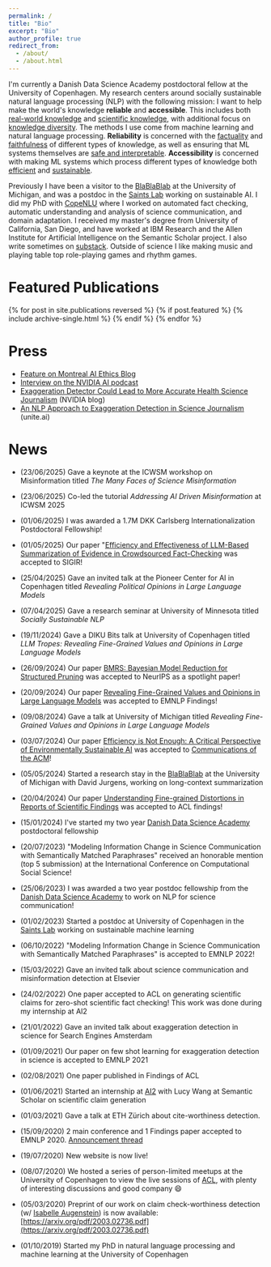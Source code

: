 ```yaml
---
permalink: /
title: "Bio"
excerpt: "Bio"
author_profile: true
redirect_from: 
  - /about/
  - /about.html
---
```


I'm currently a Danish Data Science Academy postdoctoral fellow at the University of Copenhagen. My research
centers around socially sustainable natural language processing (NLP) with the following mission: I want to help make the world's knowledge **reliable** and **accessible**. This includes both [real-world knowledge](https://aclanthology.org/2020.emnlp-main.256/) and [scientific knowledge](https://aclanthology.org/2022.emnlp-main.117.pdf), with additional focus on [knowledge diversity](https://aclanthology.org/2020.emnlp-main.639/). The methods I use come from machine learning and natural language processing. **Reliability** is concerned with the [factuality](https://aclanthology.org/2022.acl-long.175/) and [faithfulness](https://arxiv.org/abs/2402.12431) of different types of knowledge, as well as ensuring that ML systems themselves are [safe and interpretable](https://arxiv.org/abs/2406.19238). **Accessibility** is concerned with making ML systems which process different types of knowledge both [efficient](https://arxiv.org/abs/2406.01345) and [sustainable](https://arxiv.org/abs/2309.02065).

Previously I have been a visitor to the [BlaBlaBlab](https://blablablab.si.umich.edu/) at the University of Michigan, and was a postdoc in the [Saints Lab](https://github.com/saintslab) working on sustainable AI. I did my PhD with [CopeNLU](https://copenlu.github.io/) where I worked on automated fact checking, automatic understanding and analysis of science communication, and domain adaptation. I received my master's degree from University of California, San Diego, and have worked at IBM Research and the Allen Institute for Artificial Intelligence on the Semantic Scholar project. I also write sometimes on [substack](https://dustinwright.substack.com/). Outside of science I like making music and playing table top role-playing games and rhythm games.

Featured Publications
========
{% for post in site.publications reversed %}
  {% if post.featured %}
    {% include archive-single.html %}
  {% endif %}
{% endfor %}

Press
=====
- [Feature on Montreal AI Ethics Blog](https://montrealethics.ai/efficiency-is-not-enough-a-critical-perspective-of-environmentally-sustainable-ai/)
- [Interview on the NVIDIA AI podcast](https://open.spotify.com/episode/16YohQJTOo0BDS9WtPRaOC?si=214e837b07dd414b)
- [Exaggeration Detector Could Lead to More Accurate Health Science Journalism](https://blogs.nvidia.com/blog/2021/10/01/exaggeration-detector/) (NVIDIA blog)
- [An NLP Approach to Exaggeration Detection in Science Journalism](https://www.unite.ai/an-nlp-approach-to-exaggeration-detection-in-science-journalism/) (unite.ai)

News
========
- (23/06/2025) Gave a keynote at the ICWSM workshop on Misinformation titled *The Many Faces of Science Misinformation*

- (23/06/2025) Co-led the tutorial *Addressing AI Driven Misinformation* at ICWSM 2025

- (01/06/2025) I was awarded a 1.7M DKK Carlsberg Internationalization Postdoctoral Fellowship!

- (01/05/2025) Our paper "[Efficiency and Effectiveness of LLM-Based Summarization of Evidence in Crowdsourced Fact-Checking](https://arxiv.org/abs/2501.18265) was accepted to SIGIR!

- (25/04/2025) Gave an invited talk at the Pioneer Center for AI in Copenhagen titled *Revealing Political Opinions in Large Language Models*

- (07/04/2025) Gave a research seminar at University of Minnesota titled *Socially Sustainable NLP*

- (19/11/2024) Gave a DIKU Bits talk at University of Copenhagen titled *LLM Tropes: Revealing Fine-Grained Values and Opinions in Large Language Models*

- (26/09/2024) Our paper [BMRS: Bayesian Model Reduction for Structured Pruning](https://dustinbwright.com/publication/2024-06-03-bmrs-bayesian-model-reduction) was accepted to NeurIPS as a spotlight paper!

- (20/09/2024) Our paper [Revealing Fine-Grained Values and Opinions in Large Language Models](https://dustinbwright.com/publication/2024-07-02-revealing-fine-grained-values) was accepted to EMNLP Findings!

- (09/08/2024) Gave a talk at University of Michigan titled *Revealing Fine-Grained Values and Opinions in Large Language Models*

- (03/07/2024) Our paper [Efficiency is Not Enough: A Critical Perspective of Environmentally Sustainable AI](https://arxiv.org/abs/2309.02065) was accepted to [Communications of the ACM](https://cacm.acm.org/)!

- (05/05/2024) Started a research stay in the [BlaBlaBlab](https://blablablab.si.umich.edu/) at the University of Michigan with David Jurgens, working on long-context summarization

- (20/04/2024) Our paper [Understanding Fine-grained Distortions in Reports of Scientific Findings](https://arxiv.org/abs/2402.12431) was accepted to ACL findings!

- (15/01/2024) I've started my two year [Danish Data Science Academy](https://ddsa.dk/) postdoctoral fellowship

- (20/07/2023) "Modeling Information Change in Science Communication with Semantically Matched Paraphrases" received an honorable mention (top 5 submission) at the International Conference on Computational Social Science!

- (25/06/2023) I was awarded a two year postdoc fellowship from the [Danish Data Science Academy](https://ddsa.dk/) to work on NLP for science communication!

- (01/02/2023) Started a postdoc at University of Copenhagen in the [Saints Lab](https://github.com/saintslab) working on sustainable machine learning

- (06/10/2022) "Modeling Information Change in Science Communication with Semantically Matched Paraphrases" is accepted to EMNLP 2022!

- (15/03/2022) Gave an invited talk about science communication and misinformation detection at Elsevier

- (24/02/2022) One paper accepted to ACL on generating scientific claims for zero-shot scientific fact checking! This work was done during my internship at AI2

- (21/01/2022) Gave an invited talk about exaggeration detection in science for Search Engines Amsterdam

- (01/09/2021) Our paper on few shot learning for exaggeration detection in science is accepted to EMNLP 2021

- (02/08/2021) One paper published in Findings of ACL

- (01/06/2021) Started an internship at [AI2](https://allenai.org/) with Lucy Wang at Semantic Scholar on scientific claim generation

- (01/03/2021) Gave a talk at ETH Zürich about cite-worthiness detection.

- (15/09/2020) 2 main conference and 1 Findings paper accepted to EMNLP 2020. [Announcement thread](https://twitter.com/dustin_wright37/status/1305875978405711872?s=20)

- (19/07/2020) New website is now live!

- (08/07/2020) We hosted a series of person-limited meetups at the University of Copenhagen to view the live sessions of [ACL](https://acl2020.org/), with plenty of interesting discussions and good company :smile:

- (05/03/2020) Preprint of our work on claim check-worthiness detection (w/ [Isabelle Augenstein](https://isabelleaugenstein.github.io/)) is now available: [https://arxiv.org/pdf/2003.02736.pdf](https://arxiv.org/pdf/2003.02736.pdf)

- (01/10/2019) Started my PhD in natural language processing and machine learning at the University of Copenhagen
